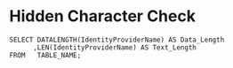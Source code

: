 # Hidden Character Check

```
SELECT DATALENGTH(IdentityProviderName) AS Data_Length
	  ,LEN(IdentityProviderName) AS Text_Length
FROM   TABLE_NAME;

```